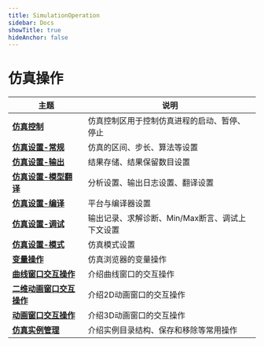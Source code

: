 ```yaml
---
title: SimulationOperation
sidebar: Docs
showTitle: true
hideAnchor: false
---
```

# 仿真操作

| 主题                                                         | 说明                                            |
| ------------------------------------------------------------ | ----------------------------------------------- |
| **[仿真控制](#/forthExample/SimulationOperation/SimulationControl)** | 仿真控制区用于控制仿真进程的启动、暂停、停止    |
| **[仿真设置-常规](#/forthExample/SimulationOperation/SimulationSettings_Common)** | 仿真的区间、步长、算法等设置                    |
| **[仿真设置-输出](#/forthExample/SimulationOperation/SimulationSettings_Output)** | 结果存储、结果保留数目设置                      |
| **[仿真设置-模型翻译](#/forthExample/SimulationOperation/SimulationSettings_Modeltranslation)** | 分析设置、输出日志设置、翻译设置                |
| **[仿真设置-编译](#/forthExample/SimulationOperation/SimulationSettings_Compile)** | 平台与编译器设置                                |
| **[仿真设置-调试](#/forthExample/SimulationOperation/SimulationSettings_Debugging)** | 输出记录、求解诊断、Min/Max断言、调试上下文设置 |
| **[仿真设置-模式](#/forthExample/SimulationOperation/SimulationSettings_Pattern)** | 仿真模式设置                                    |
| **[变量操作](#/forthExample/SimulationOperation/VariableManipulation)** | 仿真浏览器的变量操作                            |
| **[曲线窗口交互操作](#/forthExample/SimulationOperation/InteractiveOperationOfPlotWindow)** | 介绍曲线窗口的交互操作                          |
| **[二维动画窗口交互操作](#/forthExample/SimulationOperation/2AnimationWindowInteraction)** | 介绍2D动画窗口的交互操作                        |
| **[动画窗口交互操作](#/forthExample/SimulationOperation/AnimationWindowInteraction)** | 介绍3D动画窗口的交互操作                        |
| **[仿真实例管理](#/forthExample/SimulationOperation/ManageResult)** | 介绍实例目录结构、保存和移除等常用操作          |

